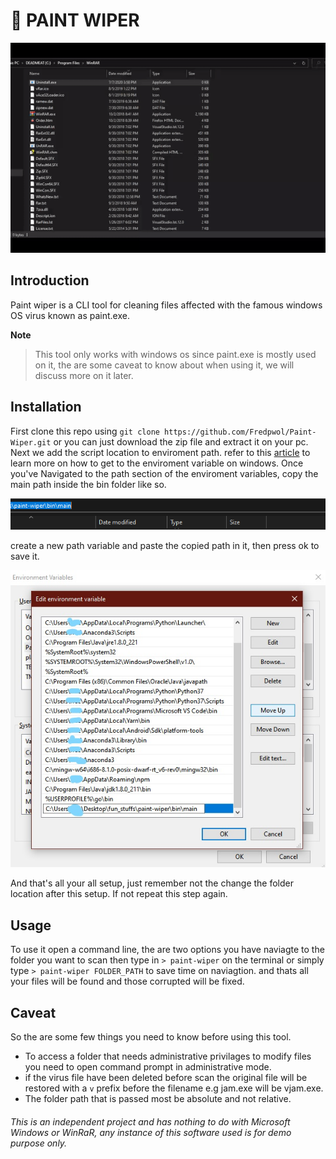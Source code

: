 # 🎨 PAINT WIPER

![demo_video](./assets/demovid.gif)
## Introduction
Paint wiper is a CLI tool for cleaning files affected with the famous windows OS virus known as paint.exe.

<b>Note</b> 
>This tool only works with windows os since paint.exe is mostly used on it, the are some caveat to know about when using it, we will discuss more on it later.

## Installation
First clone this repo using `git clone https://github.com/Fredpwol/Paint-Wiper.git` or you can just download the zip file and extract it on your pc.
Next we add the script location to enviroment path. refer to this [article](https://www.architectryan.com/2018/08/31/how-to-change-environment-variables-on-windows-10/) to learn more on how to get to the enviroment variable on windows.
Once you've Navigated to the path section of the enviroment variables, copy the main path inside the bin folder like so.

![](./assets/path.png)

create a new path variable and paste the copied path in it, then press ok to save it.

![](./assets/envpath.jpg)

And that's all your all setup, just remember not the change the folder location after this setup. If not repeat this step again.

## Usage
To use it open a command line, the are two options you have naviagte to the folder you want to scan then type in `> paint-wiper` on the terminal or simply type `> paint-wiper FOLDER_PATH` to save time on naviagtion. and thats all your files will be found and those corrupted will be fixed.

## Caveat
So the are some few things you need to know before using this tool.

- To access a folder that needs administrative privilages to modify files you need to open command prompt in administrative mode.
- if the virus file have been deleted before scan the original file will be restored with a `v` prefix before the filename e.g jam.exe will be vjam.exe.
- The folder path that is passed most be absolute and not relative.

###### This is an independent project and has nothing to do with Microsoft Windows or WinRaR, any instance of this software used is for demo purpose only.
